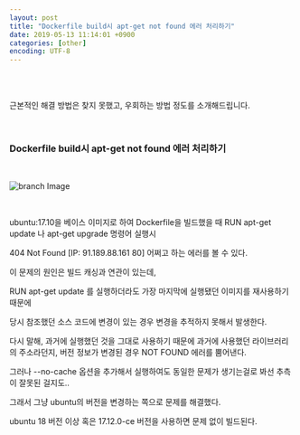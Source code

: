 ```yaml
---
layout: post
title: "Dockerfile build시 apt-get not found 에러 처리하기"
date: 2019-05-13 11:14:01 +0900
categories: [other]
encoding: UTF-8
---
```


<br>
<br>

근본적인 해결 방법은 찾지 못했고, 우회하는 방법 정도를 소개해드립니다.

<br>

### Dockerfile build시 apt-get not found 에러 처리하기

<br>

![branch Image](https://raw.githubusercontent.com/Sanghak-Lee/blog/master/static/img/_posts/dockerfile_error_01.png)

<br>

ubuntu:17.10을 베이스 이미지로 하여 Dockerfile을 빌드했을 때 RUN apt-get update 나 apt-get upgrade 명령어 실행시 

404  Not Found [IP: 91.189.88.161 80] 어쩌고 하는 에러를 볼 수 있다. 

이 문제의 원인은 빌드 캐싱과 연관이 있는데, 

RUN apt-get update 를 실행하더라도 가장 마지막에 실행됐던 이미지를 재사용하기 때문에 

당시 참조했던 소스 코드에 변경이 있는 경우 변경을 추적하지 못해서 발생한다. 

다시 말해, 과거에 실행했던 것을 그대로 사용하기 때문에 과거에 사용했던 라이브러리의 주소라던지, 버전 정보가 변경된 경우 NOT FOUND 에러를 뿜어낸다.

그러나 --no-cache 옵션을 추가해서 실행하여도 동일한 문제가 생기는걸로 봐선 추측이 잘못된 걸지도..

그래서 그냥 ubuntu의 버전을 변경하는 쪽으로 문제를 해결했다. 

ubuntu 18 버전 이상 혹은 17.12.0-ce 버전을 사용하면 문제 없이 빌드된다.


<br>
